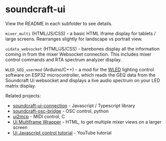 # soundcraft-ui

View the README in each subfolder to see details.

`mixer_multi` (HTML/JS/CSS) - a basic HTML iframe display for tablets / large screens. Rearranges slightly for landscape vs portrait view.

`uidata_websocket` (HTML/JS/CSS) - barebones display all the information coming in from the mixer Websocket connection. This includes mixer control commands and RTA spectrum analyzer display.

`WLED_GEQ_usermod` (Arduino/C++) - a mod for the [WLED](https://kno.wled.ge) lighting control software on ESP32 microcontroller, which reads the GEQ data from the Soundcraft Ui websocket and displays a live audio spectrum on your LED matrix display.

Related projects:  
- [soundcraft-ui-connection](https://fmalcher.github.io/soundcraft-ui/) - Javascript / Typescript library  
- [soundcraft-osc-bridge](https://github.com/stefets/osc-soundcraft-bridge) - OSC control, python  
- [ui2mcp](https://github.com/stevaedrum/ui2mcp/) - MIDI control, C  
- [Ui Multiframe Wrapper](https://github.com/NaturalDevCR/MyUiPro) - HTML, to get multiple mixer views on a larger screen  
- [Ui Javascript control tutorial](https://www.youtube.com/watch?v=nS0MaWOf4_U) - YouTube tutorial  